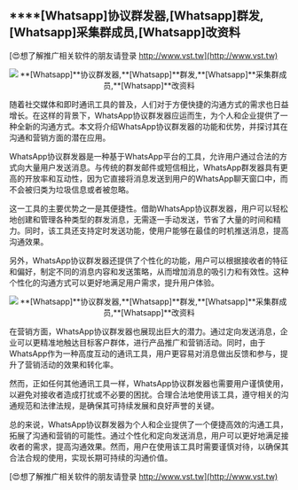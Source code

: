 ## ****[Whatsapp]**协议群发器,**[Whatsapp]**群发,**[Whatsapp]**采集群成员,**[Whatsapp]**改资料**

[😍想了解推广相关软件的朋友请登录 http://www.vst.tw](http://www.vst.tw)

 <center><img src="https://vst.tw/MP4/tuiguang/png/4.png" alt="**[Whatsapp]**协议群发器,**[Whatsapp]**群发,**[Whatsapp]**采集群成员,**[Whatsapp]**改资料"></center>

随着社交媒体和即时通讯工具的普及，人们对于方便快捷的沟通方式的需求也日益增长。在这样的背景下，WhatsApp协议群发器应运而生，为个人和企业提供了一种全新的沟通方式。本文将介绍WhatsApp协议群发器的功能和优势，并探讨其在沟通和营销方面的潜在应用。

WhatsApp协议群发器是一种基于WhatsApp平台的工具，允许用户通过合法的方式向大量用户发送消息。与传统的群发邮件或短信相比，WhatsApp群发器具有更高的开放率和互动性，因为它直接将消息发送到用户的WhatsApp聊天窗口中，而不会被归类为垃圾信息或者被忽略。

这一工具的主要优势之一是其便捷性。借助WhatsApp协议群发器，用户可以轻松地创建和管理各种类型的群发消息，无需逐一手动发送，节省了大量的时间和精力。同时，该工具还支持定时发送功能，使用户能够在最佳的时机推送消息，提高沟通效果。

另外，WhatsApp协议群发器还提供了个性化的功能，用户可以根据接收者的特征和偏好，制定不同的消息内容和发送策略，从而增加消息的吸引力和有效性。这种个性化的沟通方式可以更好地满足用户需求，提升用户体验。

 <center><img src="https://vst.tw/MP4/tuiguang/png/8.png" alt="**[Whatsapp]**协议群发器,**[Whatsapp]**群发,**[Whatsapp]**采集群成员,**[Whatsapp]**改资料"></center>

在营销方面，WhatsApp协议群发器也展现出巨大的潜力。通过定向发送消息，企业可以更精准地触达目标客户群体，进行产品推广和营销活动。同时，由于WhatsApp作为一种高度互动的通讯工具，用户更容易对消息做出反馈和参与，提升了营销活动的效果和转化率。

然而，正如任何其他通讯工具一样，WhatsApp协议群发器也需要用户谨慎使用，以避免对接收者造成打扰或不必要的困扰。合理合法地使用该工具，遵守相关的沟通规范和法律法规，是确保其可持续发展和良好声誉的关键。

总的来说，WhatsApp协议群发器为个人和企业提供了一个便捷高效的沟通工具，拓展了沟通和营销的可能性。通过个性化和定向发送消息，用户可以更好地满足接收者的需求，提高沟通效果。然而，用户在使用该工具时需要谨慎对待，以确保其合法合规的使用，实现长期可持续的沟通价值。

[😍想了解推广相关软件的朋友请登录 http://www.vst.tw](http://www.vst.tw)



